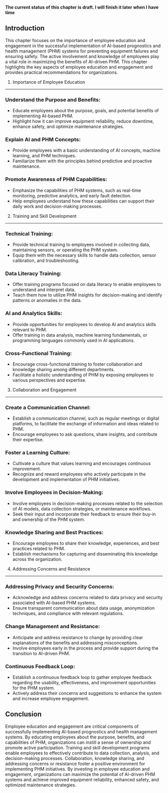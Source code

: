 **The current status of this chapter is draft. I will finish it later when I have time**

Introduction
------------

This chapter focuses on the importance of employee education and engagement in the successful implementation of AI-based prognostics and health management (PHM) systems for preventing equipment failures and ensuring safety. The active involvement and knowledge of employees play a vital role in maximizing the benefits of AI-driven PHM. This chapter highlights the key aspects of employee education and engagement and provides practical recommendations for organizations.

1. Importance of Employee Education
-----------------------------------

### Understand the Purpose and Benefits:

* Educate employees about the purpose, goals, and potential benefits of implementing AI-based PHM.
* Highlight how it can improve equipment reliability, reduce downtime, enhance safety, and optimize maintenance strategies.

### Explain AI and PHM Concepts:

* Provide employees with a basic understanding of AI concepts, machine learning, and PHM techniques.
* Familiarize them with the principles behind predictive and proactive maintenance.

### Promote Awareness of PHM Capabilities:

* Emphasize the capabilities of PHM systems, such as real-time monitoring, predictive analytics, and early fault detection.
* Help employees understand how these capabilities can support their daily work and decision-making processes.

2. Training and Skill Development
---------------------------------

### Technical Training:

* Provide technical training to employees involved in collecting data, maintaining sensors, or operating the PHM system.
* Equip them with the necessary skills to handle data collection, sensor calibration, and troubleshooting.

### Data Literacy Training:

* Offer training programs focused on data literacy to enable employees to understand and interpret data.
* Teach them how to utilize PHM insights for decision-making and identify patterns or anomalies in the data.

### AI and Analytics Skills:

* Provide opportunities for employees to develop AI and analytics skills relevant to PHM.
* Offer training in data analysis, machine learning fundamentals, or programming languages commonly used in AI applications.

### Cross-Functional Training:

* Encourage cross-functional training to foster collaboration and knowledge sharing among different departments.
* Facilitate a holistic understanding of PHM by exposing employees to various perspectives and expertise.

3. Collaboration and Engagement
-------------------------------

### Create a Communication Channel:

* Establish a communication channel, such as regular meetings or digital platforms, to facilitate the exchange of information and ideas related to PHM.
* Encourage employees to ask questions, share insights, and contribute their expertise.

### Foster a Learning Culture:

* Cultivate a culture that values learning and encourages continuous improvement.
* Recognize and reward employees who actively participate in the development and implementation of PHM initiatives.

### Involve Employees in Decision-Making:

* Involve employees in decision-making processes related to the selection of AI models, data collection strategies, or maintenance workflows.
* Seek their input and incorporate their feedback to ensure their buy-in and ownership of the PHM system.

### Knowledge Sharing and Best Practices:

* Encourage employees to share their knowledge, experiences, and best practices related to PHM.
* Establish mechanisms for capturing and disseminating this knowledge across the organization.

4. Addressing Concerns and Resistance
-------------------------------------

### Addressing Privacy and Security Concerns:

* Acknowledge and address concerns related to data privacy and security associated with AI-based PHM systems.
* Ensure transparent communication about data usage, anonymization techniques, and compliance with relevant regulations.

### Change Management and Resistance:

* Anticipate and address resistance to change by providing clear explanations of the benefits and addressing misconceptions.
* Involve employees early in the process and provide support during the transition to AI-driven PHM.

### Continuous Feedback Loop:

* Establish a continuous feedback loop to gather employee feedback regarding the usability, effectiveness, and improvement opportunities for the PHM system.
* Actively address their concerns and suggestions to enhance the system and increase employee engagement.

Conclusion
----------

Employee education and engagement are critical components of successfully implementing AI-based prognostics and health management systems. By educating employees about the purpose, benefits, and capabilities of PHM, organizations can instill a sense of ownership and promote active participation. Training and skill development programs enable employees to effectively contribute to data collection, analysis, and decision-making processes. Collaboration, knowledge sharing, and addressing concerns or resistance foster a positive environment for implementing PHM initiatives. By investing in employee education and engagement, organizations can maximize the potential of AI-driven PHM systems and achieve improved equipment reliability, enhanced safety, and optimized maintenance strategies.
